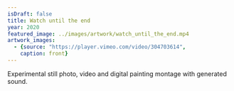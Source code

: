 ```yaml
---
isDraft: false
title: Watch until the end
year: 2020
featured_image: ../images/artwork/watch_until_the_end.mp4
artwork_images: 
  - {source: "https://player.vimeo.com/video/304703614", 
    caption: front}
---
```


Experimental still photo, video and digital painting montage with generated sound. 